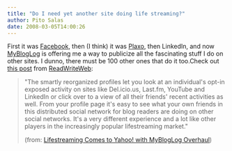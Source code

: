 ```yaml
---
title: "Do I need yet another site doing life streaming?"
author: Pito Salas
date: 2008-03-05T14:00:26
---
```




First it was [Facebook](<https://www.facebook.com>), then (I think) it was
[Plaxo](<http://pulse.plaxo.com/pulse/>), then LinkedIn, and now
[MyBlogLog](<http://www.mybloglog.com/>) is offering me a way to publicize all
the fascinating stuff I do on other sites. I dunno, there must be 100 other
ones that do it too.Check out [this
post](<http://feeds.feedburner.com/~r/readwriteweb/~3/243203058/lifestreaming_comes_to_yahoo.php>)
from [ReadWriteWeb](<http://www.readwriteweb.com/>):

> "The smartly reorganized profiles let you look at an individual's opt-in
> exposed activity on sites like Del.icio.us, Last.fm, YouTube and LinkedIn or
> click over to a view of all their friends' recent activities as well. From
> your profile page it's easy to see what your own friends in this distributed
> social network for blog readers are doing on other social networks. It's a
> very different experience and a lot like other players in the increasingly
> popular lifestreaming market."
>
> (from: [Lifestreaming Comes to Yahoo! with MyBlogLog
> Overhaul](<http://feeds.feedburner.com/~r/readwriteweb/~3/243203058/lifestreaming_comes_to_yahoo.php>))


